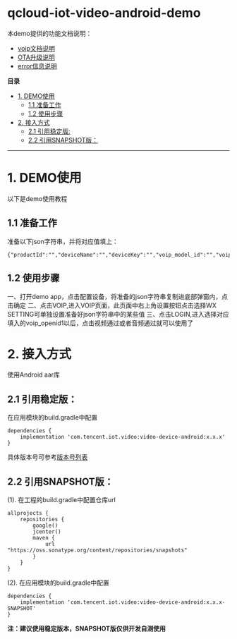# qcloud-iot-video-android-demo

本demo提供的功能文档说明：

* [voip文档说明](docs/voip文档说明.md)
* [OTA升级说明](docs/OTA升级说明.md)
* [error信息说明](docs/error信息说明.md)

**目录**

<!-- TOC -->

- [1. DEMO使用](#1-DEMO使用)
    - [1.1 准备工作](#11-准备工作)
    - [1.2 使用步骤](#12-使用步骤)
- [2. 接入方式](#2-接入方式)
    - [2.1 引用稳定版:](#21-引用稳定版)
    - [2.2 引用SNAPSHOT版：](#22-引用snapshot版)

<!-- /TOC -->
--------

# 1. DEMO使用

以下是demo使用教程

## 1.1 准备工作

准备以下json字符串，并将对应值填上：

```
{"productId":"","deviceName":"","deviceKey":"","voip_model_id":"","voip_sn":"","voip_sn_ticket":"","voip_wxa_appid":"","voip_openid1":""}
```

## 1.2 使用步骤

一、打开demo app，点击配置设备，将准备的json字符串复制进底部弹窗内，点击确定
二、点击VOIP,进入VOIP页面，此页面中右上角设置按钮点击选择WX SETTING可单独设置准备好json字符串中的某些值
三、点击LOGIN,进入选择对应填入的voip_openid1以后，点击视频通过或者音频通过就可以使用了

# 2. 接入方式

使用Android aar库

## 2.1 引用稳定版：

在应用模块的build.gradle中配置

```
dependencies {
    implementation 'com.tencent.iot.video:video-device-android:x.x.x'
}
```

具体版本号可参考[版本号列表](https://central.sonatype.com/search?q=video-device-android)

## 2.2 引用SNAPSHOT版：

(1). 在工程的build.gradle中配置仓库url

```
allprojects {
    repositories {
        google()
        jcenter()
        maven {
            url "https://oss.sonatype.org/content/repositories/snapshots"
        }
    }
}
```

(2). 在应用模块的build.gradle中配置

```
dependencies {
    implementation 'com.tencent.iot.video:video-device-android:x.x.x-SNAPSHOT'
}
```

**注：建议使用稳定版本，SNAPSHOT版仅供开发自测使用**